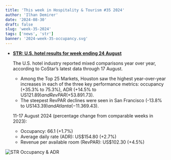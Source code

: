 ```yaml
---
title: 'This week in Hospitality & Tourism #35 2024'
author: 'Ilhan Demirer'
date: '2024-08-30'
draft: false
slug: 'week-35-2024'
tags: ['news', 'str']
banner: '2024-week-35-occupancy.svg'
---
```


- **[STR: U.S. hotel results for week ending 24 August](https://str.com/press-release/us-hotel-results-week-ending-24-august)**

  The U.S. hotel industry reported mixed comparisons year over year, according to CoStar’s latest data through 17 August.

  - Among the Top 25 Markets, Houston saw the highest year-over-year increases in each of the three key performance metrics: occupancy (+35.3% to 75.3%), ADR (+14.5% to US$121.89) and RevPAR (+53.8% to US$91.73).
  - The steepest RevPAR declines were seen in San Francisco (-13.8% to US$143.39) and Atlanta (-11.3% to US$69.43).

  11-17 August 2024 (percentage change from comparable weeks in 2023):

  - Occupancy: 66.1 (+1.7%)
  - Average daily rate (ADR): US$154.80 (+2.7%)
  - Revenue per available room (RevPAR): US$102.30 (+4.5%)

![STR Occupancy & ADR](/images/blogimages/2024-week-35-occupancy.svg)
